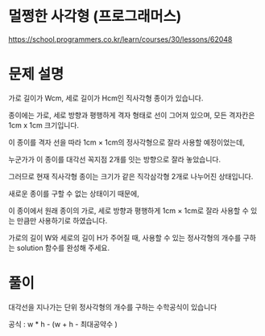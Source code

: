 # 멀쩡한 사각형 (프로그래머스)

https://school.programmers.co.kr/learn/courses/30/lessons/62048

# 문제 설명

가로 길이가 Wcm, 세로 길이가 Hcm인 직사각형 종이가 있습니다.

종이에는 가로, 세로 방향과 평행하게 격자 형태로 선이 그어져 있으며, 모든 격자칸은 1cm x 1cm 크기입니다.

이 종이를 격자 선을 따라 1cm × 1cm의 정사각형으로 잘라 사용할 예정이었는데,

누군가가 이 종이를 대각선 꼭지점 2개를 잇는 방향으로 잘라 놓았습니다.

그러므로 현재 직사각형 종이는 크기가 같은 직각삼각형 2개로 나누어진 상태입니다.

새로운 종이를 구할 수 없는 상태이기 때문에,

이 종이에서 원래 종이의 가로, 세로 방향과 평행하게 1cm × 1cm로 잘라 사용할 수 있는 만큼만 사용하기로 하였습니다.

가로의 길이 W와 세로의 길이 H가 주어질 때, 사용할 수 있는 정사각형의 개수를 구하는 solution 함수를 완성해 주세요.

# 풀이

대각선을 지나가는 단위 정사각형의 개수를 구하는 수학공식이 있습니다

공식 : w \* h - (w + h - 최대공약수 )
